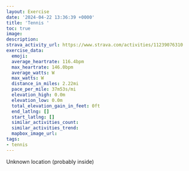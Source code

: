 ```yaml
---
layout: Exercise
date: '2024-04-22 13:36:39 +0000'
title: 'Tennis '
toc: true
image:
description:
strava_activity_url: https://www.strava.com/activities/11239076310
exercise_data:
  emoji:
  average_heartrate: 116.4bpm
  max_heartrate: 146.0bpm
  average_watts: W
  max_watts: W
  distance_in_miles: 2.22mi
  pace_per_mile: 37m53s/mi
  elevation_high: 0.0m
  elevation_low: 0.0m
  total_elevation_gain_in_feet: 0ft
  end_latlng: []
  start_latlng: []
  similar_activities_count:
  similar_activities_trend:
  mapbox_image_url:
tags:
- tennis
---
```




Unknown location (probably inside)
